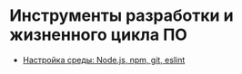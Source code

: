 # Инструменты разработки и жизненного цикла ПО

- [Настройка среды: Node.js, npm, git, eslint](https://youtu.be/hSyA7tcNaCE)
